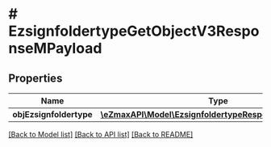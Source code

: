 # # EzsignfoldertypeGetObjectV3ResponseMPayload

## Properties

Name | Type | Description | Notes
------------ | ------------- | ------------- | -------------
**objEzsignfoldertype** | [**\eZmaxAPI\Model\EzsignfoldertypeResponseCompoundV3**](EzsignfoldertypeResponseCompoundV3.md) |  |

[[Back to Model list]](../../README.md#models) [[Back to API list]](../../README.md#endpoints) [[Back to README]](../../README.md)
